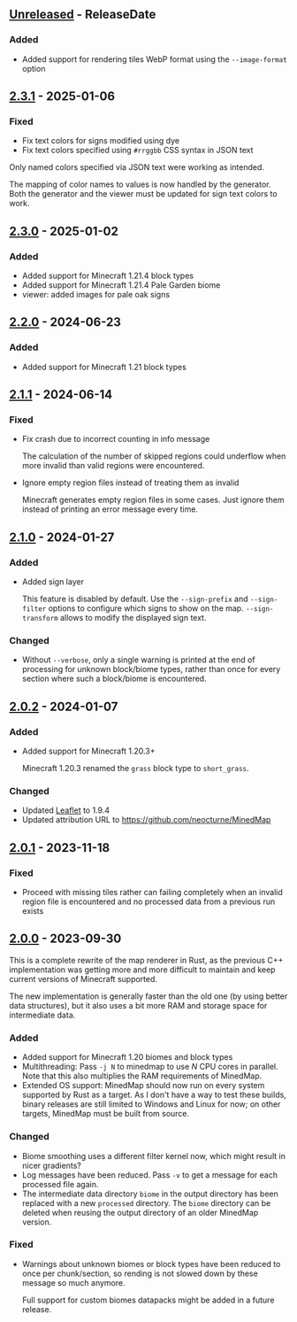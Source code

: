 <!-- next-header -->

## [Unreleased] - ReleaseDate

### Added

- Added support for rendering tiles WebP format using the `--image-format` option

## [2.3.1] - 2025-01-06

### Fixed

- Fix text colors for signs modified using dye
- Fix text colors specified using `#rrggbb` CSS syntax in JSON text

Only named colors specified via JSON text were working as intended.

The mapping of color names to values is now handled by the generator. Both the generator and the
viewer must be updated for sign text colors to work.

## [2.3.0] - 2025-01-02

### Added

- Added support for Minecraft 1.21.4 block types
- Added support for Minecraft 1.21.4 Pale Garden biome
- viewer: added images for pale oak signs

## [2.2.0] - 2024-06-23

### Added

- Added support for Minecraft 1.21 block types

## [2.1.1] - 2024-06-14

### Fixed

- Fix crash due to incorrect counting in info message

  The calculation of the number of skipped regions could underflow when more invalid than valid
  regions were encountered.
- Ignore empty region files instead of treating them as invalid

  Minecraft generates empty region files in some cases. Just ignore them instead of printing an
  error message every time.

## [2.1.0] - 2024-01-27

### Added

- Added sign layer

  This feature is disabled by default. Use the `--sign-prefix` and `--sign-filter` options to
  configure which signs to show on the map. `--sign-transform` allows to modify the displayed
  sign text.

### Changed

- Without `--verbose`, only a single warning is printed at the end of
  processing for unknown block/biome types, rather than once for every
  section where such a block/biome is encountered.

## [2.0.2] - 2024-01-07

### Added

- Added support for Minecraft 1.20.3+

  Minecraft 1.20.3 renamed the `grass` block type to `short_grass`.

### Changed

- Updated [Leaflet](https://leafletjs.com/) to 1.9.4
- Updated attribution URL to https://github.com/neocturne/MinedMap

## [2.0.1] - 2023-11-18

### Fixed

- Proceed with missing tiles rather can failing completely when an invalid
  region file is encountered and no processed data from a previous run exists

## [2.0.0] - 2023-09-30

This is a complete rewrite of the map renderer in Rust, as the previous C++
implementation was getting more and more difficult to maintain and keep current
versions of Minecraft supported.

The new implementation is generally faster than the old one (by using better
data structures), but it also uses a bit more RAM and storage space for
intermediate data.

### Added

- Added support for Minecraft 1.20 biomes and block types
- Multithreading: Pass `-j N` to minedmap to use *N* CPU cores in parallel. Note
  that this also multiplies the RAM requirements of MinedMap.
- Extended OS support: MinedMap should now run on every system supported by Rust
  as a target. As I don't have a way to test these builds, binary releases are
  still limited to Windows and Linux for now; on other targets, MinedMap must
  be built from source.

### Changed

- Biome smoothing uses a different filter kernel now, which might result in
  nicer gradients?
- Log messages have been reduced. Pass `-v` to get a message for each
  processed file again.
- The intermediate data directory `biome` in the output directory has been
  replaced with a new `processed` directory. The `biome` directory can be
  deleted when reusing the output directory of an older MinedMap version.

### Fixed

- Warnings about unknown biomes or block types have been reduced to once per
  chunk/section, so rending is not slowed down by these message so much anymore.

  Full support for custom biomes datapacks might be added in a future release.

<!-- next-url -->
[Unreleased]: https://github.com/neocturne/MinedMap/compare/v2.3.1...HEAD
[2.3.1]: https://github.com/neocturne/MinedMap/compare/v2.3.0...v2.3.1
[2.3.0]: https://github.com/neocturne/MinedMap/compare/v2.2.0...v2.3.0
[2.2.0]: https://github.com/neocturne/MinedMap/compare/v2.1.1...v2.2.0
[2.1.1]: https://github.com/neocturne/MinedMap/compare/v2.1.0...v2.1.1
[2.1.0]: https://github.com/neocturne/MinedMap/compare/v2.0.2...v2.1.0
[2.0.2]: https://github.com/neocturne/MinedMap/compare/v2.0.1...v2.0.2
[2.0.1]: https://github.com/neocturne/MinedMap/compare/v2.0.0...v2.0.1
[2.0.0]: https://github.com/neocturne/MinedMap/compare/v1.19.1...v2.0.0
